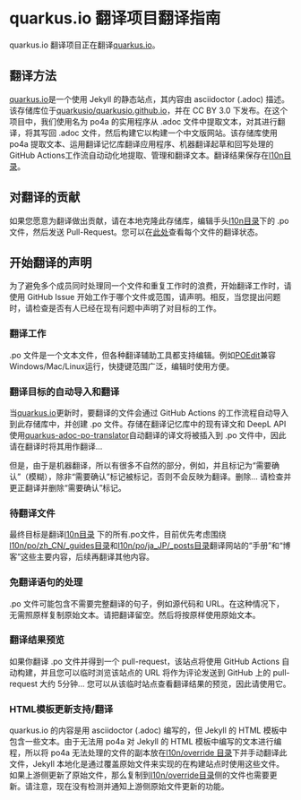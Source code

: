 # quarkus.io 翻译项目翻译指南
quarkus.io 翻译项目正在翻译[quarkus.io](https://quarkus.io)。

## 翻译方法
[quarkus.io](https://quarkus.io)是一个使用 Jekyll 的静态站点，其内容由 asciidoctor (.adoc) 描述。该存储库位于[quarkusio/quarkusio.github.io](https://github.com/quarkusio/quarkusio.github.io )，并在 CC BY 3.0 下发布。在这个项目中，我们使用名为 po4a 的实用程序从 .adoc 文件中提取文本，对其进行翻译，将其写回 .adoc 文件，然后构建它以构建一个中文版网站。该存储库使用 po4a 提取文本、运用翻译记忆库翻译应用程序、机器翻译起草和回写处理的 GitHub Actions工作流自动动化地提取、管理和翻译文本。翻译结果保存在[l10n目录](l10n)。

## 对翻译的贡献
如果您愿意为翻译做出贡献，请在本地克隆此存储库，编辑手头[l10n目录](l10n)下的 .po 文件，然后发送 Pull-Request。您可以在[此处](l10n/stats/translation.csv)查看每个文件的翻译状态。

## 开始翻译的声明
为了避免多个成员同时处理同一个文件和重复工作时的浪费，开始翻译工作时，请使用 GitHub Issue 开始工作于哪个文件或范围，请声明。相反，当您提出问题时，请检查是否有人已经在现有问题中声明了对目标的工作。

### 翻译工作
.po 文件是一个文本文件，但各种翻译辅助工具都支持编辑。例如[POEdit](https://poedit.net/)兼容Windows/Mac/Linux运行，快捷键范围广泛，编辑时使用方便。

### 翻译目标的自动导入和翻译
当[quarkus.io](https://quarkus.io)更新时，要翻译的文件会通过 GitHub Actions 的工作流程自动导入到此存储库中，并创建 .po 文件。存储在翻译记忆库中的现有译文和 DeepL API 使用[quarkus-adoc-po-translator](https://github.com/doc-l10n-kit/quarkus-adoc-po-translator)自动翻译的译文将被插入到 .po 文件中，因此请在翻译时将其用作翻译...

但是，由于是机器翻译，所以有很多不自然的部分，例如，并且标记为“需要确认”（模糊），除非“需要确认”标记被标记，否则不会反映为翻译。删除... 请检查并更正翻译并删除“需要确认”标记。

### 待翻译文件
最终目标是翻译[l10n目录](l10n) 下的所有.po文件，目前优先考虑围绕 [l10n/po/zh_CN/_guides目录](l10n/po/zh_CN/_guides)和[l10n/po/ja_JP/_posts目录](l10n/po/ja_JP/_posts)翻译网站的“手册”和“博客”这些主要内容，后续再翻译其他内容。

### 免翻译语句的处理
.po 文件可能包含不需要完整翻译的句子，例如源代码和 URL。在这种情况下，无需照原样复制原始文本。请把翻译留空。然后将按原样使用原始文本。

### 翻译结果预览
如果你翻译 .po 文件并得到一个 pull-request，该站点将使用 GitHub Actions 自动构建，并且您可以临时浏览该站点的 URL 将作为评论发送到 GitHub 上的 pull-request 大约 5分钟... 您可以从该临时站点查看翻译结果的预览，因此请使用它。

### HTML模板更新支持/翻译
quarkus.io 的内容是用 asciidoctor (.adoc) 编写的，但 Jekyll 的 HTML 模板中包含一些文本。由于无法用 po4a 对 Jekyll 的 HTML 模板中编写的文本进行编程，所以将 po4a 无法处理的文件的副本放在[l10n/override 目录](l10n/override)下并手动翻译此文件，Jekyll 本地化是通过覆盖原始文件来实现的在构建站点时使用这些文件。如果上游侧更新了原始文件，那么复制到[l10n/override目录](l10n/override)侧的文件也需要更新。请注意，现在没有检测并通知上游侧原始文件更新的功能。
